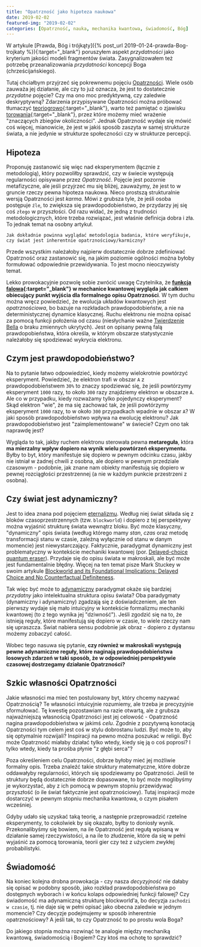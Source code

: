 ```yaml
---
title: "Opatrzność jako hipoteza naukowa"
date: 2019-02-02
featured-img: "2019-02-02"
categories: [Opatrzność, nauka, mechanika kwantowa, świadomość, Bóg]
---
```


W artykule [Prawda, Bóg i trójkąty]({% post_url 2019-01-24-prawda-Bog-trojkaty %}){:target="_blank"} poruszyłem aspekt *przydatności* jako kryterium jakości modeli fragmentów świata. Zasygnalizowałem też potrzebę przeanalizowania *przydatności* koncepcji Boga (chrześcijańskiego).

Tutaj chciałbym przyjrzeć się pokrewnemu pojęciu [Opatrzności][wiki-opatrznosc]. Wiele osób zauważa jej działanie, ale czy to już oznacza, że jest to dostatecznie *przydatne* pojęcie? Czy ma ono moc predyktywną, czy zaledwie deskryptywną? Zdarzenia przypisywane Opatrzności można próbować tłumaczyć [teoriogrowo][plato-game_theory]{:target="_blank"}, warto też pamiętać o zjawisku [torowania][wiki-priming]{:target="_blank"}, przez które możemy mieć wrażenie "znaczących zbiegów okoliczności". Jednak Opatrzność wydaje się mówić coś więcej, mianowicie, że jest w jakiś sposób zaszyta w samej strukturze świata, a nie jedynie w strukturze społeczności czy w strukturze percepcji. 

## Hipoteza

Proponuję zastanowić się więc nad eksperymentem (łącznie z metodologią), który pozwoliłby sprawdzić, czy w świecie występują regularności opisywane przez *Opatrzność*. Pojęcie jest pozornie metafizyczne, ale jeśli przyjrzeć mu się bliżej, zauważymy, że jest to w gruncie rzeczy pewna hipoteza naukowa. Nieco prostszą strukturalnie wersją Opatrzności jest *karma*. Mówi z grubsza tyle, że jeśli osoba postępuje ``źle``, to zwiększa się prawdopodobieństwo, że przydarzy jej się coś ``złego`` w przyszłości. Od razu widać, że jedną z trudności metodologicznych, które trzeba rozwiązać, jest właśnie definicja dobra i zła. To jednak temat na osobny artykuł. 

``Jak dokładnie powinna wyglądać metodologia badania, które weryfikuje, czy świat jest inherentnie opatrznościowy/karmiczny?``

Przede wszystkim należałoby najpierw dostatecznie dobrze zdefiniować Opatrzność oraz zastanowić się, na jakim poziomie ogólności można byłoby formułować odpowiednie przewidywania. To jest mocno nieoczywisty temat. 

Lekko prowokacyjnie pozwolę sobie zwrócić uwagę Czytelnika, że **[funkcja falowa][wiki-wave_function]{:target="_blank"} w mechanice kwantowej wygląda jak całkiem obiecujący punkt wyjścia dla formalnego opisu Opatrzności**. W tym duchu można wręcz powiedzieć, że ewolucja układów kwantowych jest *opatrznościowa*, bo bazuje na rozkładach prawdopodobieństw, a nie na deterministycznej dynamice klasycznej. Ruchu elektronu nie można opisać za pomocą funkcji położenia od czasu (niesłychanie ważne [Twierdzenie Bella][wiki-bell_theorem] o braku zmiennych ukrytych). Jest on opisany pewną falą prawdopobieństwa, która określa, w którym obszarze statystycznie należałoby się spodziewać wykrycia elektronu.

## Czym jest prawdopodobieństwo? 

Na to pytanie łatwo odpowiedzieć, kiedy możemy wielokrotnie powtórzyć eksperyment. Powiedzieć, że elektron trafi w obszar ``A`` z prawdopodobieństwem ``30%`` to znaczy spodziewać się, że jeśli powtórzymy eksperyment ``1000`` razy, to około ``300`` razy znajdziemy elektron w obszarze ``A``. Ale co w przypadku, kiedy rozważamy tylko pojedynczy eksperyment? Skąd elektron "wie", że ma się zachować tak, że jeśli powtórzymy eksperyment ``1000`` razy, to w około ``300`` przypadkach wpadnie w obszar ``A``? W jaki sposób prawdopodobieństwo wpływa na ewolucję elektronu? Jak prawdopodobieństwo jest "zaimplementowane" w świecie? Czym ono tak naprawdę jest? 

Wygląda to tak, jakby ruchem elektronu sterowała pewna **metareguła**, która **ma mierzalny wpływ dopiero na wynik wielu powtórzeń eksperymentu**. Byłby to byt, który manifestuje się dopiero w pewnym odcinku czasu, jakby nie istniał w żadnej chwili z osobna, ale dopiero w pewnym przedziale czasowym - podobnie, jak znane nam obiekty manifestują się dopiero w pewnej rozciągłości przestrzennej (a nie w każdym punkcie przestrzeni z osobna).

## Czy świat jest adynamiczny?

Jest to idea znana pod pojęciem [eternalizmu][wiki-eternalism]. Według niej świat składa się z bloków czasoprzestrzennych (tzw. ``blockworld``) i dopiero z tej perspektywy można wyjaśnić strukturę świata wewnątrz bloku. Być może klasyczny, "dynamiczny" opis świata (według którego mamy *stan*, *czas* oraz metodę transformacji stanu w czasie, zależną wyłącznie od stanu w danym momencie) jest niewystarczający. Faktycznie, paradygmat dynamiczny jest problematyczny w kontekście mechaniki kwantowej (por. [Delayed-choice quantum eraser][wiki-delayed_choice]). Przydaje się do opisu świata w makroskali, ale być może jest fundamentalnie błędny. Więcej na ten temat pisze Mark Stuckey w swoim artykule [Blockworld and its Foundational Implications: Delayed Choice and No Counterfactual Definiteness][phys-blockworld].

Tak więc być może to [adynamiczny][arxiv-adynamical] paradygmat okaże się bardziej *przydatny* jako intelektualna struktura opisu świata? Oba paradygmaty (dynamiczny i adynamiczny) zgadzają się z doświadczeniem, ale ten pierwszy wydaje się mało intuicyjny w kontekście formalizmu mechaniki kwantowej (to z tego wynika jej "dziwność"). Jeśli zgodzić się na to, że istnieją reguły, które manifestują się dopiero w czasie, to wiele rzeczy nam się upraszcza. Świat nabiera sensu podobnie jak obraz - dopiero z dystansu możemy zobaczyć całość.

Wobec tego nasuwa się pytanie, **czy również w makroskali występują pewne adynamiczne reguły, które naginają prawdopodobieństwa losowych zdarzeń w taki sposób, że w odpowiedniej perspektywie czasowej dostrzegamy działanie Opatrzności?**

## Szkic własności Opatrzności

Jakie własności ma mieć ten postulowany byt, który chcemy nazywać Opatrznością? Te własności intuicyjnie rozumiemy, ale trzeba je precyzyjnie sformułować. Tę kwestię pozostawiam na razie otwartą, ale z grubsza najważniejszą własnością Opatrzności jest jej celowość - Opatrzność nagina prawdopodobieństwa w jakimś *celu*. Zgodnie z pozytywną konotacją Opatrzności tym celem jest coś w stylu dobrostanu ludzi. Być może to, aby się optymalnie rozwijali? Inspiracji na pewno można poszukać w religii. Być może Opatrzność miałaby działać tylko wtedy, kiedy się ją o coś poprosi? I tylko wtedy, kiedy ta prośba płynie "z głębi serca"?

Poza określeniem celu Opatrzności, dobrze byłoby mieć jej możliwie formalny opis. Trzeba znaleźć takie struktury matematyczne, które dobrze oddawałyby regularności, których się spodziewamy po Opatrzności. Jeśli te struktury będą dostatecznie dobrze dopasowane, to być może moglibyśmy je wykorzystać, aby z ich pomocą w pewnym stopniu przewidywać przyszłość (o ile świat faktycznie jest opatrznościowy). Tutaj inspiracji może dostarczyć w pewnym stopniu mechanika kwantowa, o czym pisałem wcześniej.

Gdyby udało się uzyskać taką teorię, a następnie przeprowadzić rzetelne eksperymenty, to cokolwiek by się okazało, byłby to doniosły wynik. Przekonalibyśmy się bowiem, na ile Opatrzność jest regułą wpisaną w działanie samej rzeczywistości, a na ile to złudzenie, które da się w pełni wyjaśnić za pomocą torowania, teorii gier czy też z użyciem zwykłej probabilistyki.

## Świadomość

Na koniec kolejna drobna prowokacja - czy nasza *decyzyjność* nie dałaby się opisać w podobny sposób, jako rozkład prawdopodobieństwa po dostępnych wyborach i w końcu kolaps odpowiedniej funkcji falowej? Czy świadomość ma adynamiczną strukturę blockworld'a, bo decyzja ``zachodzi w czasie``, tj. nie daje się w pełni opisać jako obecna zaledwie w jednym momencie? Czy decyzje podejmujemy w sposób inherentnie opatrznościowy? A jeśli tak, to czy Opatrzność to po prostu wola Boga? 

Do jakiego stopnia można rozwinąć te analogie między mechaniką kwantową, świadomością i Bogiem? Czy ktoś ma ochotę to sprawdzić?

[wiki-opatrznosc]: https://pl.wikipedia.org/wiki/Opatrzno%C5%9B%C4%87
[plato-game_theory]: https://plato.stanford.edu/entries/game-ethics/
[wiki-priming]: https://en.wikipedia.org/wiki/Priming_(psychology)
[wiki-wave_function]: https://en.wikipedia.org/wiki/Wave_function
[wiki-bell_theorem]: https://en.wikipedia.org/wiki/Bell%27s_theorem
[wiki-eternalism]: https://en.wikipedia.org/wiki/Eternalism_(philosophy_of_time)
[phys-blockworld]: https://www.physicsforums.com/insights/blockworld-foundational-implications-part-5-delayed-choice-no-counterfactual-definiteness/
[arxiv-adynamical]: https://arxiv.org/abs/0908.4348
[wiki-delayed_choice]: https://en.wikipedia.org/wiki/Delayed-choice_quantum_eraser
